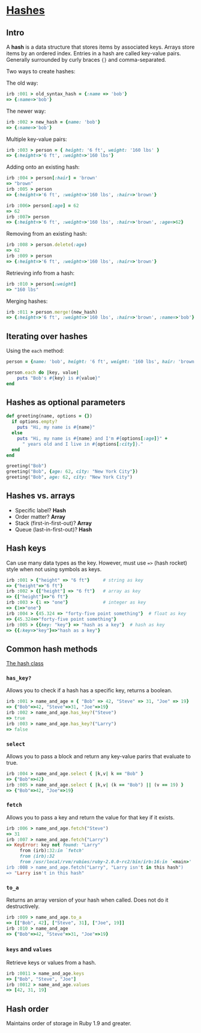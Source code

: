 # [Hashes](https://launchschool.com/books/ruby/read/hashes)

## Intro

A **hash** is a data structure that stores items by associated keys. Arrays store items by an ordered index. Entries in a hash are called key-value pairs. Generally surrounded by curly braces ```{}``` and comma-separated.

Two ways to create hashes:

The old way:
```ruby
irb :001 > old_syntax_hash = {:name => 'bob'}
=> {:name=>'bob'}
```

The newer way:
```ruby
irb :002 > new_hash = {name: 'bob'}
=> {:name=>'bob'}
```

Multiple key-value pairs:
```ruby
irb :003 > person = { height: '6 ft', weight: '160 lbs' }
=> {:height=>'6 ft', :weight=>'160 lbs'}
```

Adding onto an existing hash:
```ruby
irb :004 > person[:hair] = 'brown'
=> "brown"
irb :005 > person
=> {:height=>'6 ft', :weight=>'160 lbs', :hair=>'brown'}

irb :006> person[:age] = 62
=> 62
irb :007> person
=> {:height=>'6 ft', :weight=>'160 lbs', :hair=>'brown', :age=>62}
```

Removing from an existing hash:
```ruby
irb :008 > person.delete(:age)
=> 62
irb :009 > person
=> {:height=>'6 ft', :weight=>'160 lbs', :hair=>'brown'}
```

Retrieving info from a hash:
```ruby
irb :010 > person[:weight]
=> "160 lbs"
```

Merging hashes:
```ruby
irb :011 > person.merge!(new_hash)
=> {:height=>'6 ft', :weight=>'160 lbs', :hair=>'brown', :name=>'bob'}
```

## Iterating over hashes

Using the ```each``` method:
```ruby
person = {name: 'bob', height: '6 ft', weight: '160 lbs', hair: 'brown'}

person.each do |key, value|
	puts "Bob's #{key} is #{value}"
end
```

## Hashes as optional parameters

```ruby
def greeting(name, options = {})
  if options.empty?
    puts "Hi, my name is #{name}"
  else
    puts "Hi, my name is #{name} and I'm #{options[:age]}" +
      " years old and I live in #{options[:city]}."
  end
end

greeting("Bob")
greeting("Bob", {age: 62, city: "New York City"})
greeting("Bob", age: 62, city: "New York City")
```

## Hashes vs. arrays

* Specific label? **Hash**
* Order matter? **Array**
* Stack (first-in-first-out)? **Array**
* Queue (last-in-first-out)? **Hash**

## Hash keys

Can use many data types as the key. However, must use ```=>``` (hash rocket) style when not using symbols as keys.

```ruby
irb :001 > {"height" => "6 ft"}     # string as key
=> {"height"=>"6 ft"}
irb :002 > {["height"] => "6 ft"}   # array as key
=> {["height"]=>"6 ft"}
irb :003 > {1 => "one"}             # integer as key
=> {1=>"one"}
irb :004 > {45.324 => "forty-five point something"}  # float as key
=> {45.324=>"forty-five point something"}
irb :005 > {{key: "key"} => "hash as a key"}  # hash as key
=> {{:key=>"key"}=>"hash as a key"}
```

## Common hash methods

[The hash class](http://ruby-doc.org/core-2.1.0/Hash.html)

### ```has_key?```

Allows you to check if a hash has a specific key, returns a boolean.

```ruby
irb :001 > name_and_age = { "Bob" => 42, "Steve" => 31, "Joe" => 19}
=> {"Bob"=>42, "Steve"=>31, "Joe"=>19}
irb :002 > name_and_age.has_key?("Steve")
=> true
irb :003 > name_and_age.has_key?("Larry")
=> false
```

### ```select```

Allows you to pass a block and return any key-value parirs that evaluate to true.

```ruby
irb :004 > name_and_age.select { |k,v| k == "Bob" }
=> {"Bob"=>42}
irb :005 > name_and_age.select { |k,v| (k == "Bob") || (v == 19) }
=> {"Bob"=>42, "Joe"=>19}
```

### ```fetch```

Allows you to pass a key and return the value for that key if it exists.

```ruby
irb :006 > name_and_age.fetch("Steve")
=> 31
irb :007 > name_and_age.fetch("Larry")
=> KeyError: key not found: "Larry"
     from (irb):32:in `fetch'
     from (irb):32
     from /usr/local/rvm/rubies/ruby-2.0.0-rc2/bin/irb:16:in `<main>'
irb :008 > name_and_age.fetch("Larry", "Larry isn't in this hash")
=> "Larry isn't in this hash"
```

### ```to_a```

Returns an array version of your hash when called. Does not do it destructively.

```ruby
irb :009 > name_and_age.to_a
=> [["Bob", 42], ["Steve", 31], ["Joe", 19]]
irb :010 > name_and_age
=> {"Bob"=>42, "Steve"=>31, "Joe"=>19}
```

### ```keys``` and ```values```

Retrieve keys or values from a hash.

```ruby
irb :0011 > name_and_age.keys
=> ["Bob", "Steve", "Joe"]
irb :0012 > name_and_age.values
=> [42, 31, 19]
```

## Hash order

Maintains order of storage in Ruby 1.9 and greater.
